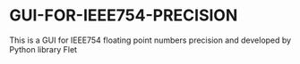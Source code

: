 # GUI-FOR-IEEE754-PRECISION
This is a GUI for IEEE754 floating point numbers precision and developed by Python library Flet
